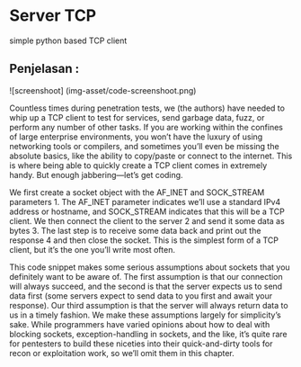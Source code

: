 # Server TCP  
simple python based TCP client

## Penjelasan : 

![screenshoot] (img-asset/code-screenshoot.png)  

Countless times during penetration tests, we (the authors) have
needed to whip up a TCP client to test for services, send garbage
data, fuzz, or perform any number of other tasks. If you are working
within the confines of large enterprise environments, you won’t have
the luxury of using networking tools or compilers, and sometimes
you’ll even be missing the absolute basics, like the ability to
copy/paste or connect to the internet. This is where being able to
quickly create a TCP client comes in extremely handy. But enough
jabbering—let’s get coding.

We first create a socket object with the AF_INET and SOCK_STREAM
parameters 1. The AF_INET parameter indicates we’ll use a standard
IPv4 address or hostname, and SOCK_STREAM indicates that this will be
a TCP client. We then connect the client to the server 2 and send it
some data as bytes 3. The last step is to receive some data back
and print out the response 4 and then close the socket. This is the
simplest form of a TCP client, but it’s the one you’ll write most often.

This code snippet makes some serious assumptions about
sockets that you definitely want to be aware of. The first assumption
is that our connection will always succeed, and the second is that the
server expects us to send data first (some servers expect to send
data to you first and await your response). Our third assumption is
that the server will always return data to us in a timely fashion. We
make these assumptions largely for simplicity’s sake. While
programmers have varied opinions about how to deal with blocking
sockets, exception-handling in sockets, and the like, it’s quite rare for
pentesters to build these niceties into their quick-and-dirty tools for
recon or exploitation work, so we’ll omit them in this chapter.